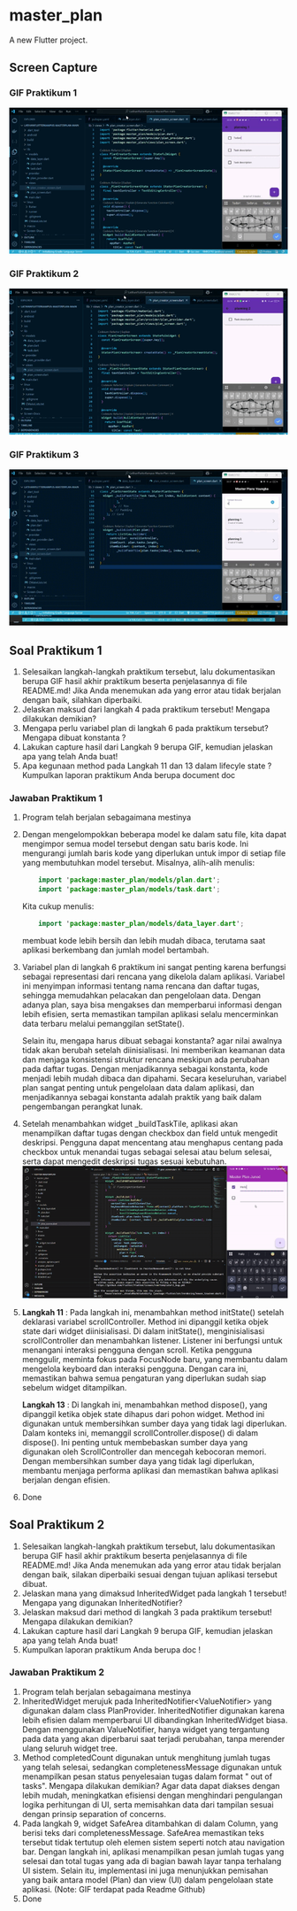 # master_plan

A new Flutter project.


## Screen Capture
### **GIF Praktikum 1**
![GIF](Screen-Docs/praktikum-gif-calon-1.gif)

### **GIF Praktikum 2**
![GIF](Screen-Docs/praktikum-gif-calon-2.gif)

### **GIF Praktikum 3**
![GIF](Screen-Docs/praktikum-gif-calon-3.gif)

## Soal Praktikum 1
1. Selesaikan langkah-langkah praktikum tersebut, lalu dokumentasikan berupa GIF hasil akhir praktikum beserta penjelasannya di file README.md! Jika Anda menemukan ada yang error atau tidak berjalan dengan baik, silahkan diperbaiki.
2. Jelaskan maksud dari langkah 4 pada praktikum tersebut! Mengapa dilakukan demikian?
3. Mengapa perlu variabel plan di langkah 6 pada praktikum tersebut? Mengapa dibuat konstanta ?
4. Lakukan capture hasil dari Langkah 9 berupa GIF, kemudian jelaskan apa yang telah Anda buat!
5. Apa kegunaan method pada Langkah 11 dan 13 dalam lifecyle state ?
Kumpulkan laporan praktikum Anda berupa document doc

### **Jawaban Praktikum 1**
1. Program telah berjalan sebagaimana mestinya
2. Dengan mengelompokkan beberapa model ke dalam satu file, kita dapat mengimpor semua model tersebut dengan satu baris kode. Ini mengurangi jumlah baris kode yang diperlukan untuk impor di setiap file yang membutuhkan model tersebut. Misalnya, alih-alih menulis:

    
    ```kotlin
        import 'package:master_plan/models/plan.dart';
        import 'package:master_plan/models/task.dart';
    ```
    Kita cukup menulis:

    ``` kotlin
        import 'package:master_plan/models/data_layer.dart';
    ```
    membuat kode lebih bersih dan lebih mudah dibaca, terutama saat aplikasi berkembang dan jumlah model bertambah.

3. Variabel plan di langkah 6 praktikum ini sangat penting karena berfungsi sebagai representasi dari rencana yang dikelola dalam aplikasi. Variabel ini menyimpan informasi tentang nama rencana dan daftar tugas, sehingga memudahkan pelacakan dan pengelolaan data. Dengan adanya plan, saya bisa mengakses dan memperbarui informasi dengan lebih efisien, serta memastikan tampilan aplikasi selalu mencerminkan data terbaru melalui pemanggilan setState().

    Selain itu, mengapa harus dibuat sebagai konstanta? agar nilai awalnya tidak akan berubah setelah diinisialisasi. Ini memberikan keamanan data dan menjaga konsistensi struktur rencana meskipun ada perubahan pada daftar tugas. Dengan menjadikannya sebagai konstanta, kode menjadi lebih mudah dibaca dan dipahami. Secara keseluruhan, variabel plan sangat penting untuk pengelolaan data dalam aplikasi, dan menjadikannya sebagai konstanta adalah praktik yang baik dalam pengembangan perangkat lunak.

4. Setelah menambahkan widget _buildTaskTile, aplikasi akan menampilkan daftar tugas dengan checkbox dan field untuk mengedit deskripsi. Pengguna dapat mencentang atau menghapus centang pada checkbox untuk menandai tugas sebagai selesai atau belum selesai, serta dapat mengedit deskripsi tugas sesuai kebutuhan.
    ![GIF](Screen-Docs/GIF-Flutter01-MasterPlan.gif)

5. **Langkah 11** : Pada langkah ini, menambahkan method initState() setelah deklarasi variabel scrollController. Method ini dipanggil ketika objek state dari widget diinisialisasi. Di dalam initState(), menginisialisasi scrollController dan menambahkan listener. Listener ini berfungsi untuk menangani interaksi pengguna dengan scroll. Ketika pengguna menggulir, meminta fokus pada FocusNode baru, yang membantu dalam mengelola keyboard dan interaksi pengguna. Dengan cara ini, memastikan bahwa semua pengaturan yang diperlukan sudah siap sebelum widget ditampilkan.
    
    **Langkah 13** : Di langkah ini, menambahkan method dispose(), yang dipanggil ketika objek state dihapus dari pohon widget. Method ini digunakan untuk membersihkan sumber daya yang tidak lagi diperlukan. Dalam konteks ini, memanggil scrollController.dispose() di dalam dispose(). Ini penting untuk membebaskan sumber daya yang digunakan oleh ScrollController dan mencegah kebocoran memori. Dengan membersihkan sumber daya yang tidak lagi diperlukan, membantu menjaga performa aplikasi dan memastikan bahwa aplikasi berjalan dengan efisien.

6. Done

## Soal Praktikum 2
1. Selesaikan langkah-langkah praktikum tersebut, lalu dokumentasikan berupa GIF hasil akhir praktikum beserta penjelasannya di file README.md! Jika Anda menemukan ada yang error atau tidak berjalan dengan baik, silakan diperbaiki sesuai dengan tujuan aplikasi tersebut dibuat.
2. Jelaskan mana yang dimaksud InheritedWidget pada langkah 1 tersebut! Mengapa yang digunakan InheritedNotifier?
3. Jelaskan maksud dari method di langkah 3 pada praktikum tersebut! Mengapa dilakukan demikian?
4. Lakukan capture hasil dari Langkah 9 berupa GIF, kemudian jelaskan apa yang telah Anda buat!
5. Kumpulkan laporan praktikum Anda berupa doc !

### **Jawaban Praktikum 2**
1. Program telah berjalan sebagaimana mestinya
2. InheritedWidget merujuk pada InheritedNotifier<ValueNotifier<Plan>> yang digunakan dalam class PlanProvider. InheritedNotifier digunakan karena lebih efisien dalam memperbarui UI dibandingkan InheritedWidget biasa. Dengan menggunakan ValueNotifier, hanya widget yang tergantung pada data yang akan diperbarui saat terjadi perubahan, tanpa merender ulang seluruh widget tree. 
3. Method completedCount digunakan untuk menghitung jumlah tugas yang telah selesai, sedangkan completenessMessage digunakan untuk menampilkan pesan status penyelesaian tugas dalam format "<jumlah selesai> out of <total tugas> tasks".
Mengapa dilakukan demikian? Agar data dapat diakses dengan lebih mudah, meningkatkan efisiensi dengan menghindari pengulangan logika perhitungan di UI, serta memisahkan data dari tampilan sesuai dengan prinsip separation of concerns.
4. Pada langkah 9, widget SafeArea ditambahkan di dalam Column, yang berisi teks dari completenessMessage. SafeArea memastikan teks tersebut tidak tertutup oleh elemen sistem seperti notch atau navigation bar.
Dengan langkah ini, aplikasi menampilkan pesan jumlah tugas yang selesai dan total tugas yang ada di bagian bawah layar tanpa terhalang UI sistem. Selain itu, implementasi ini juga menunjukkan pemisahan yang baik antara model (Plan) dan view (UI) dalam pengelolaan state aplikasi. (Note: GIF terdapat pada Readme Github)
5. Done


